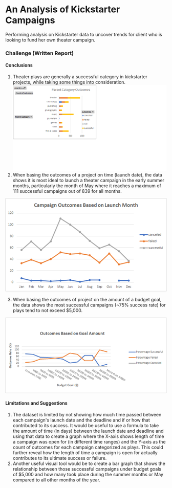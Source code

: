 # An Analysis of Kickstarter Campaigns
Performing analysis on Kickstarter data to uncover trends for client who is looking to fund her own theater campaign.
### Challenge (Written Report)
#### Conclusions
1. Theater plays are generally a successful category in kickstarter projects, while taking some things into consideration.![ParentCategory.png](https://github.com/elenaguilarv/kickstarter-analysis/blob/master/ParentCategory.png)
2. When basing the outcomes of a project on time (launch date), the data shows it is most ideal to launch a theater campaign in the early summer months, particularly the month of May where it reaches a maximum of 111 successful campaigns out of 839 for all months.

![Outcomes_LaunchDate](https://github.com/elenaguilarv/kickstarter-analysis/blob/master/Outcomes_LaunchDate.png)

3. When basing the outcomes of project on the amount of a budget goal, the data shows the most successful campaigns (~75% success rate) for plays tend to not exceed $5,000.

![Outcomes_GoalAmount](https://github.com/elenaguilarv/kickstarter-analysis/blob/master/Outcomes_GoalAmount.png)

#### Limitations and Suggestions
1. The dataset is limited by not showing how much time passed between each campaign's launch date and the deadline and if or how that contributed to its success. It would be useful to use a formula to take the amount of time (in days) between the launch date and deadline and using that data to create a graph where the X-axis shows length of time a campaign was open for (in different time ranges) and the Y-axis as the count of outcomes for each campaign categorized as plays. This could further reveal how the length of time a campaign is open for actually contributes to its ultimate success or failure.  
2. Another useful visual tool would be to create a bar graph that shows the relationship between those successful campaigns under budget goals of $5,000 and how many took place during the summer months or May compared to all other months of the year.  
